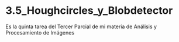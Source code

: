 # 3.5_Houghcircles_y_Blobdetector
Es la quinta tarea del Tercer Parcial de mi materia de Análisis y Procesamiento de Imágenes 
